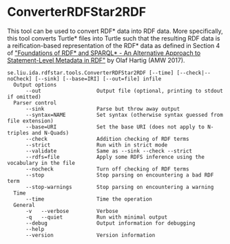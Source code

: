 # ConverterRDFStar2RDF

This tool can be used to convert RDF* data into RDF data. More specifically, this tool converts Turtle* files into Turtle such that the resulting RDF data is a reification-based representation of the RDF* data as defined in Section 4 of ["Foundations of RDF* and SPARQL* - An Alternative Approach to Statement-Level Metadata in RDF"](http://olafhartig.de/files/Hartig_AMW2017_RDFStar.pdf) by Olaf Hartig (AMW 2017).

```
se.liu.ida.rdfstar.tools.ConverterRDFStar2RDF [--time] [--check|--noCheck] [--sink] [--base=IRI] [--out=file] infile
  Output options
      --out                  Output file (optional, printing to stdout if omitted)
  Parser control
      --sink                 Parse but throw away output
      --syntax=NAME          Set syntax (otherwise syntax guessed from file extension)
      --base=URI             Set the base URI (does not apply to N-triples and N-Quads)
      --check                Addition checking of RDF terms
      --strict               Run with in strict mode
      --validate             Same as --sink --check --strict
      --rdfs=file            Apply some RDFS inference using the vocabulary in the file
      --nocheck              Turn off checking of RDF terms
      --stop                 Stop parsing on encountering a bad RDF term
      --stop-warnings        Stop parsing on encountering a warning
  Time
      --time                 Time the operation
  General
      -v   --verbose         Verbose
      -q   --quiet           Run with minimal output
      --debug                Output information for debugging
      --help
      --version              Version information
```